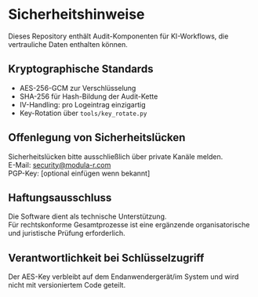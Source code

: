 # Sicherheitshinweise

Dieses Repository enthält Audit-Komponenten für KI-Workflows, die vertrauliche Daten enthalten können.

## Kryptographische Standards
- AES-256-GCM zur Verschlüsselung
- SHA-256 für Hash-Bildung der Audit-Kette
- IV-Handling: pro Logeintrag einzigartig
- Key-Rotation über `tools/key_rotate.py`

## Offenlegung von Sicherheitslücken
Sicherheitslücken bitte ausschließlich über private Kanäle melden.  
E-Mail: security@modula-r.com  
PGP-Key: [optional einfügen wenn bekannt]

## Haftungsausschluss
Die Software dient als technische Unterstützung.  
Für rechtskonforme Gesamtprozesse ist eine ergänzende organisatorische und juristische Prüfung erforderlich.

## Verantwortlichkeit bei Schlüsselzugriff
Der AES-Key verbleibt auf dem Endanwendergerät/im System und wird nicht mit versioniertem Code geteilt.
